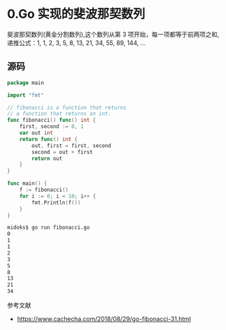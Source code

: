 # 0.Go 实现的斐波那契数列

斐波那契数列(黄金分割数列),这个数列从第 3 项开始，每一项都等于前两项之和,递推公式：1, 1, 2, 3, 5, 8, 13, 21, 34, 55, 89, 144, …

## 源码

```go
package main

import "fmt"

// fibonacci is a function that returns
// a function that returns an int.
func fibonacci() func() int {
    first, second := 0, 1
    var out int
    return func() int {
        out, first = first, second
        second = out + first
        return out
    }
}

func main() {
    f := fibonacci()
    for i := 0; i < 10; i++ {
        fmt.Println(f())
    }
}
```

```sh
midoks$ go run fibonacci.go
0
1
1
2
3
5
8
13
21
34
```

参考文献

- https://www.cachecha.com/2018/08/29/go-fibonacci-31.html
